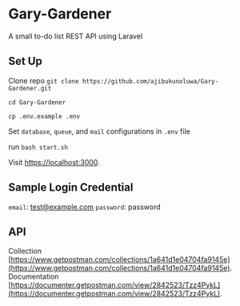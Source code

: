 # Gary-Gardener

A small to-do list REST API using Laravel

## Set Up 
 Clone repo `git clone https://github.com/ajibukunoluwa/Gary-Gardener.git`

 `cd Gary-Gardener`
 
 `cp .env.example .env` 
 
 Set `database`, `queue`, and `mail` configurations in `.env` file 

run `bash start.sh`

Visit [https://localhost:3000](https://localhost:3000).

## Sample Login Credential
`email`: test@example.com
`password`: password

## API 
Collection [https://www.getpostman.com/collections/1a641d1e04704fa9145e](https://www.getpostman.com/collections/1a641d1e04704fa9145e).
Documentation [https://documenter.getpostman.com/view/2842523/Tzz4PykL](https://documenter.getpostman.com/view/2842523/Tzz4PykL).
